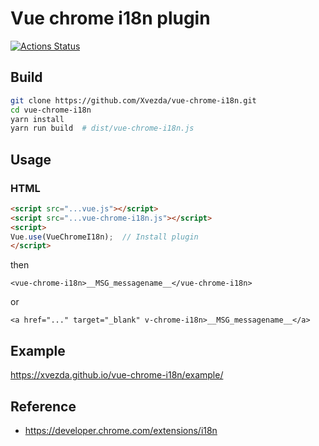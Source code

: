 Vue chrome i18n plugin
======================
[![Actions Status](https://github.com/Xvezda/vue-chrome-i18n/workflows/Node%20CI/badge.svg)](https://github.com/Xvezda/vue-chrome-i18n/actions)

Build
-----
```sh
git clone https://github.com/Xvezda/vue-chrome-i18n.git
cd vue-chrome-i18n
yarn install
yarn run build  # dist/vue-chrome-i18n.js
```

Usage
-----
### HTML
```html
<script src="...vue.js"></script>
<script src="...vue-chrome-i18n.js"></script>
<script>
Vue.use(VueChromeI18n);  // Install plugin
</script>
```

then

`<vue-chrome-i18n>__MSG_messagename__</vue-chrome-i18n>`

or

`<a href="..." target="_blank" v-chrome-i18n>__MSG_messagename__</a>`


Example
-------
https://xvezda.github.io/vue-chrome-i18n/example/


Reference
---------
- https://developer.chrome.com/extensions/i18n
